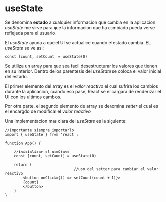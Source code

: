 # useState

Se denomina **estado** a cualquier informacion que cambia en la aplicacion. _useState_ me sirve para que la informacion que ha cambiado pueda verse reflejada para el usuario.

El _useState_ ayuda a que el UI se actualice cuando el estado cambia. EL _useState_ se ve asi:

```
const [count, setCount] = useState(0)
```

Se utiliza un array para que sea facil desestructurar los valores que tienen en su interior. Dentro de los parentesis del _useState_ se coloca el valor inicial del estado.

El primer elemento del array es el _valor reactivo_ el cual sufrira los cambios durante la aplicacion, cuando eso pase, React se encargara de renderizar el UI con los ultimos cambios.

Por otra parte, el segundo elemento de array se denomina _setter_ el cual es el encargdo de modificar el _valor reactivo_

Una implementacion mas clara del _useState_ es la siguiente:

```
//Importante siempre importarlo
import { useState } from 'react';

function App() {

    //inicializar el useState
    const [count, setCount] = useState(0)

    return (
                               //uso del setter para cambiar el valor reactivo
        <button onClick={() => setCount(count + 1)}>
        {count}
        </button>
    )
}

```
